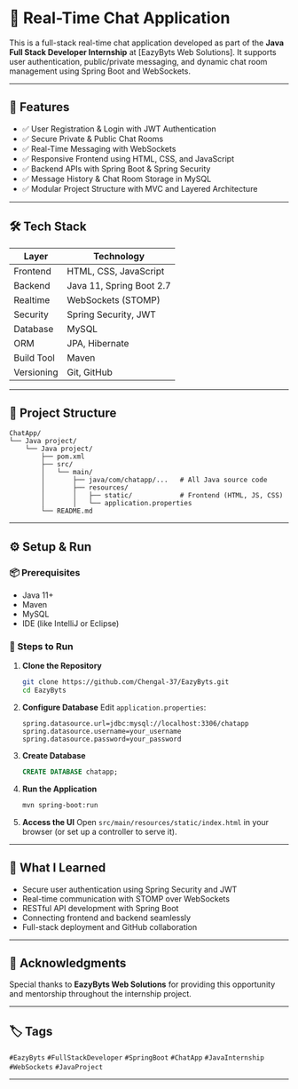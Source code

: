 # 💬 Real-Time Chat Application

This is a full-stack real-time chat application developed as part of the **Java Full Stack Developer Internship** at [EazyByts Web Solutions]. It supports user authentication, public/private messaging, and dynamic chat room management using Spring Boot and WebSockets.

---

## 🚀 Features

- ✅ User Registration & Login with JWT Authentication
- ✅ Secure Private & Public Chat Rooms
- ✅ Real-Time Messaging with WebSockets
- ✅ Responsive Frontend using HTML, CSS, and JavaScript
- ✅ Backend APIs with Spring Boot & Spring Security
- ✅ Message History & Chat Room Storage in MySQL
- ✅ Modular Project Structure with MVC and Layered Architecture

---

## 🛠️ Tech Stack

| Layer       | Technology                  |
|-------------|-----------------------------|
| Frontend    | HTML, CSS, JavaScript       |
| Backend     | Java 11, Spring Boot 2.7    |
| Realtime    | WebSockets (STOMP)          |
| Security    | Spring Security, JWT        |
| Database    | MySQL                       |
| ORM         | JPA, Hibernate              |
| Build Tool  | Maven                       |
| Versioning  | Git, GitHub                 |

---

## 🧩 Project Structure

```
ChatApp/
└── Java project/
    └── Java project/
        ├── pom.xml
        ├── src/
        │   └── main/
        │       ├── java/com/chatapp/...   # All Java source code
        │       ├── resources/
        │       │   ├── static/            # Frontend (HTML, JS, CSS)
        │       │   └── application.properties
        └── README.md
```

---

## ⚙️ Setup & Run

### 📦 Prerequisites

- Java 11+
- Maven
- MySQL
- IDE (like IntelliJ or Eclipse)

### 📌 Steps to Run

1. **Clone the Repository**
   ```bash
   git clone https://github.com/Chengal-37/EazyByts.git
   cd EazyByts
   ```

2. **Configure Database**
   Edit `application.properties`:
   ```properties
   spring.datasource.url=jdbc:mysql://localhost:3306/chatapp
   spring.datasource.username=your_username
   spring.datasource.password=your_password
   ```

3. **Create Database**
   ```sql
   CREATE DATABASE chatapp;
   ```

4. **Run the Application**
   ```bash
   mvn spring-boot:run
   ```

5. **Access the UI**
   Open `src/main/resources/static/index.html` in your browser (or set up a controller to serve it).

---

## 📘 What I Learned

- Secure user authentication using Spring Security and JWT
- Real-time communication with STOMP over WebSockets
- RESTful API development with Spring Boot
- Connecting frontend and backend seamlessly
- Full-stack deployment and GitHub collaboration

---

## 📌 Acknowledgments

Special thanks to **EazyByts Web Solutions** for providing this opportunity and mentorship throughout the internship project.

---

## 🏷️ Tags

`#EazyByts` `#FullStackDeveloper` `#SpringBoot` `#ChatApp` `#JavaInternship` `#WebSockets` `#JavaProject`

---
